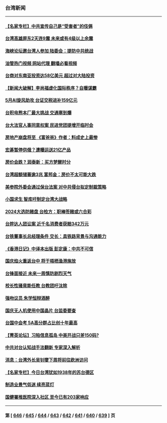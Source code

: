 ### 台湾新闻
---
#### [【名家专栏】中共宣传自己是“受害者”的伎俩](../../pages/ncid1349361/n14013205.md?06110845) 
#### [台湾高雄屏东2天连9震 未来或有4级以上余震](../../pages/ncid1349361/n14013676.md?06110845) 
#### [海峡论坛邀台湾人参加 陆委会：提防中共统战](../../pages/ncid1349361/n14013678.md?06110845) 
#### [油管热门视频 网站代理 翻墙必看视频](http://138.2.39.72:81/youtube.html?epic-marker?06110845)
#### [台商对东南亚投资达58亿美元 超过对大陆投资](../../pages/ncid1349361/n14013280.md?06110845) 
#### [【新闻大破解】李尚福虚化国际秩序？自曝谋霸](../../pages/ncid1349361/n14013214.md?06110845) 
#### [5月AI旋风助攻 台证交税进补159亿元](../../pages/ncid1349361/n14013266.md?06110845) 
#### [台积电熊本厂最大挑战 交通塞到爆](../../pages/ncid1349361/n14013265.md?06110845) 
#### [台大法官人事同意权案 民进党团提增开临时会](../../pages/ncid1349361/n14013268.md?06110845) 
#### [房地产崩盘将至 《富爸爸》作者：料成史上最惨](../../pages/ncid1349361/n14013274.md?06110845) 
#### [宏碁暂停供俄？遭曝运送21亿产品](../../pages/ncid1349361/n14013264.md?06110845) 
#### [房价会跌 ? 润泰新：买方梦醒时分](../../pages/ncid1349361/n14013275.md?06110845) 
#### [台湾超额储蓄逾3兆 富邦金：房价不太可能大跌](../../pages/ncid1349361/n14013262.md?06110845) 
#### [美参院外委会通过保台法案 对中共侵台拟定制裁策略](../../pages/ncid1349361/n14013301.md?06110845) 
#### [小国求生 智库吁制定台湾大战略](../../pages/ncid1349361/n14013298.md?06110845) 
#### [2024大选防赌盘 台检方：职棒签赌或六合彩](../../pages/ncid1349361/n14013306.md?06110845) 
#### [台胖达人团讼案 近千名消费者获赔342万元](../../pages/ncid1349361/n14013279.md?06110845) 
#### [台铁董事长总经理条件 交长：具铁路背景与沟通能力](../../pages/ncid1349361/n14013278.md?06110845) 
#### [《香港日记》中译本出版 彭定康：中共不可信](../../pages/ncid1349361/n14012512.md?06110845) 
#### [国庆焰火重返台中 将于梧栖渔港施放](../../pages/ncid1349361/n14013283.md?06110845) 
#### [台锋面接近 未来一周慎防剧烈天气](../../pages/ncid1349361/n14013236.md?06110845) 
#### [校长性骚竟能任教 台教团吁汰除](../../pages/ncid1349361/n14013233.md?06110845) 
#### [强吻议员 朱学恒辩酒醉](../../pages/ncid1349361/n14013231.md?06110845) 
#### [国庆无人机使用中国晶片 台监委要查](../../pages/ncid1349361/n14013240.md?06110845) 
#### [台国中会考 5A高分群占比创十年最高](../../pages/ncid1349361/n14013238.md?06110845) 
#### [【菁英论坛】习陷信息孤岛 中美开战只差150码?](../../pages/ncid1349361/n14012675.md?06110845) 
#### [中共对台认知战手法翻新 专家深入解析](../../pages/ncid1349361/n14011845.md?06110845) 
#### [消息：台湾外长吴钊燮下周将前往欧洲访问](../../pages/ncid1349361/n14012567.md?06110845) 
#### [【名家专栏】今日台湾犹如1938年的苏台德区](../../pages/ncid1349361/n14011699.md?06110845) 
#### [制造业景气低迷 续亮蓝灯](../../pages/ncid1349361/n14012524.md?06110845) 
#### [国健署推医院深入社区 至今已有203家响应](../../pages/ncid1349361/n14012526.md?06110845) 

---
#### 第 [ [646](./646.md?06110845) / [645](./645.md?06110845) / [644](./644.md?06110845) / [643](./643.md?06110845) / [642](./642.md?06110845) / [641](./641.md?06110845) / [640](./640.md?06110845) / [639](./639.md?06110845) ] 页
